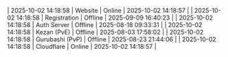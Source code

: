 | 2025-10-02 14:18:58 | Website | Online | 2025-10-02 14:18:57 |
| 2025-10-02 14:18:58 | Registration | Offline | 2025-09-09 16:40:23 |
| 2025-10-02 14:18:58 | Auth Server | Offline | 2025-08-18 09:33:31 |
| 2025-10-02 14:18:58 | Kezan (PvE) | Offline | 2025-08-03 17:58:02 |
| 2025-10-02 14:18:58 | Gurubashi (PvP) | Offline | 2025-08-23 21:44:06 |
| 2025-10-02 14:18:58 | Cloudflare | Online | 2025-10-02 14:18:57 |
